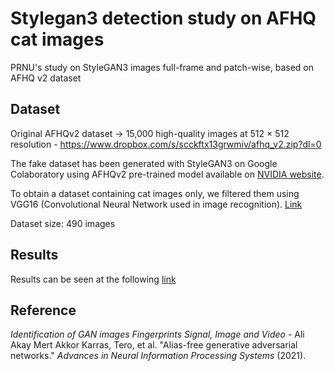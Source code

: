 # Stylegan3 detection study on AFHQ cat images
PRNU's study on StyleGAN3 images full-frame and patch-wise, based on AFHQ v2 dataset

## Dataset
Original AFHQv2 dataset → 15,000 high-quality images at 512 × 512 resolution - https://www.dropbox.com/s/scckftx13grwmiv/afhq_v2.zip?dl=0

The fake dataset has been generated with StyleGAN3 on Google Colaboratory using AFHQv2 pre-trained model available on [NVIDIA website](https://catalog.ngc.nvidia.com/orgs/nvidia/teams/research/models/stylegan3).

To obtain a dataset containing cat images only, we filtered them using VGG16 (Convolutional Neural Network used in image recognition). [Link](https://github.com/anqitu/What-animal-are-you) 

Dataset size: 490 images

## Results
Results can be seen at the following [link](https://docs.google.com/presentation/d/1cngmtWVaQjFE_XlxJ8hiBCPNrrIruyq4EXPnvQwfwR4/edit?usp=sharing)

## Reference
_Identification of GAN images Fingerprints
Signal, Image and Video_ - Ali Akay Mert Akkor
Karras, Tero, et al. "Alias-free generative adversarial networks." _Advances in Neural Information Processing Systems_ (2021).

